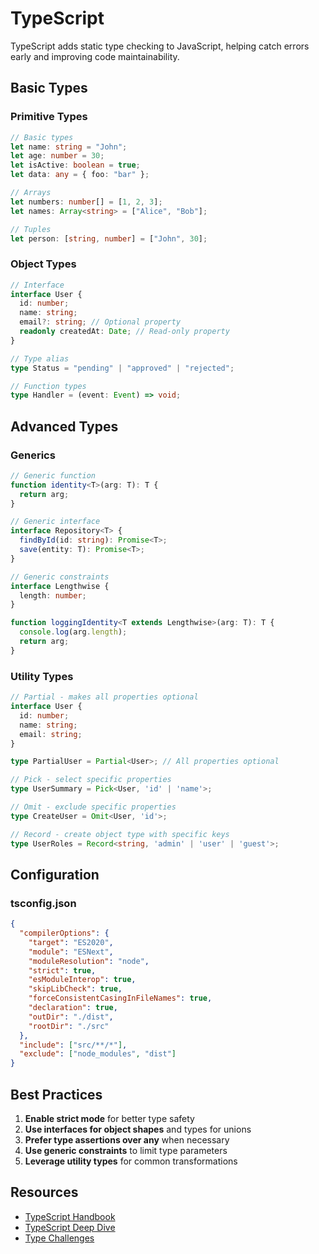 # TypeScript

TypeScript adds static type checking to JavaScript, helping catch errors early and improving code maintainability.

## Basic Types

### Primitive Types

```typescript
// Basic types
let name: string = "John";
let age: number = 30;
let isActive: boolean = true;
let data: any = { foo: "bar" };

// Arrays
let numbers: number[] = [1, 2, 3];
let names: Array<string> = ["Alice", "Bob"];

// Tuples
let person: [string, number] = ["John", 30];
```

### Object Types

```typescript
// Interface
interface User {
  id: number;
  name: string;
  email?: string; // Optional property
  readonly createdAt: Date; // Read-only property
}

// Type alias
type Status = "pending" | "approved" | "rejected";

// Function types
type Handler = (event: Event) => void;
```

## Advanced Types

### Generics

```typescript
// Generic function
function identity<T>(arg: T): T {
  return arg;
}

// Generic interface
interface Repository<T> {
  findById(id: string): Promise<T>;
  save(entity: T): Promise<T>;
}

// Generic constraints
interface Lengthwise {
  length: number;
}

function loggingIdentity<T extends Lengthwise>(arg: T): T {
  console.log(arg.length);
  return arg;
}
```

### Utility Types

```typescript
// Partial - makes all properties optional
interface User {
  id: number;
  name: string;
  email: string;
}

type PartialUser = Partial<User>; // All properties optional

// Pick - select specific properties
type UserSummary = Pick<User, 'id' | 'name'>;

// Omit - exclude specific properties
type CreateUser = Omit<User, 'id'>;

// Record - create object type with specific keys
type UserRoles = Record<string, 'admin' | 'user' | 'guest'>;
```

## Configuration

### tsconfig.json

```json
{
  "compilerOptions": {
    "target": "ES2020",
    "module": "ESNext",
    "moduleResolution": "node",
    "strict": true,
    "esModuleInterop": true,
    "skipLibCheck": true,
    "forceConsistentCasingInFileNames": true,
    "declaration": true,
    "outDir": "./dist",
    "rootDir": "./src"
  },
  "include": ["src/**/*"],
  "exclude": ["node_modules", "dist"]
}
```

## Best Practices

1. **Enable strict mode** for better type safety
2. **Use interfaces for object shapes** and types for unions
3. **Prefer type assertions over any** when necessary
4. **Use generic constraints** to limit type parameters
5. **Leverage utility types** for common transformations

## Resources

- [TypeScript Handbook](https://www.typescriptlang.org/docs/)
- [TypeScript Deep Dive](https://basarat.gitbook.io/typescript/)
- [Type Challenges](https://github.com/type-challenges/type-challenges)
